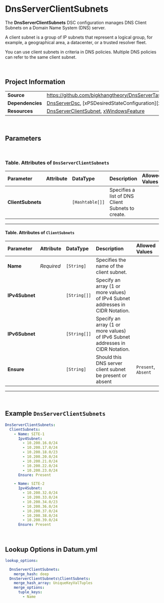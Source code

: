 # DnsServerClientSubnets

The **DnsServerClientSubnets** DSC configuration manages DNS Client Subnets on a Domain Name System (DNS) server.

A client subnet is a group of IP subnets that represent a logical group, for example, a geographical area, a datacenter, or a trusted resolver fleet.

You can use client subnets in criteria in DNS policies. Multiple DNS policies can refer to the same client subnet.

<br />

## Project Information

|                  |                                                                                                                 |
| ---------------- | --------------------------------------------------------------------------------------------------------------- |
| **Source**       | https://github.com/bigkhangtheory/DnsServerTasks/tree/master/DnsServerTasks/DscResources/DnsServerClientSubnets |
| **Dependencies** | [DnsServerDsc][DnsServerDsc], [xPSDesiredStateConfiguration][xPSDesiredStateConfiguration]                      |
| **Resources**    | [DnsServerClientSubnet][DnsServerClientSubnet], [xWindowsFeature][xWindowsFeature]                              |

<br />

## Parameters

<br />

### Table. Attributes of `DnsServerClientSubnets`

| Parameter         | Attribute | DataType        | Description                                       | Allowed Values |
| :---------------- | :-------- | :-------------- | :------------------------------------------------ | :------------- |
| **ClientSubnets** |           | `[Hashtable[]]` | Specifies a list of DNS Client Subnets to create. |                |

---

#### Table. Attributes of `ClientSubnets`

| Parameter      | Attribute  | DataType     | Description                                                                    | Allowed Values      |
| :------------- | :--------- | :----------- | :----------------------------------------------------------------------------- | :------------------ |
| **Name**       | *Required* | `[String]`   | Specifies the name of the client subnet.                                       |                     |
| **IPv4Subnet** |            | `[String[]]` | Specify an array (1 or more values) of IPv4 Subnet addresses in CIDR Notation. |                     |
| **IPv6Subnet** |            | `[String[]]` | Specify an array (1 or more values) of IPv6 Subnet addresses in CIDR Notation. |                     |
| **Ensure**     |            | `[String]`   | Should this DNS server client subnet be present or absent                      | `Present`, `Absent` |

---

<br />

## Example `DnsServerClientSubnets`

```yaml
DnsServerClientSubnets:
  ClientSubnets:
    - Name: SITE-1
      Ipv4Subnet:
        - 10.200.16.0/24
        - 10.200.17.0/24
        - 10.200.18.0/23
        - 10.200.20.0/24
        - 10.200.21.0/24
        - 10.200.22.0/24
        - 10.200.23.0/24
      Ensure: Present

    - Name: SITE-2
      Ipv4Subnet:
        - 10.200.32.0/24
        - 10.200.33.0/24
        - 10.200.34.0/23
        - 10.200.36.0/24
        - 10.200.37.0/24
        - 10.200.38.0/24
        - 10.200.39.0/24
      Ensure: Present
```

<br />

## Lookup Options in Datum.yml

```yaml
lookup_options:

  DnsServerClientSubnets:
    merge_hash: deep
  DnsServerClientSubnets\ClientSubnets:
    merge_hash_array: UniqueKeyValTuples
    merge_options:
      tuple_keys:
        - Name

```

<br />

[DnsServerDsc]: https://github.com/dsccommunity/DnsServerDsc
[PSDesiredStateConfiguration]: https://docs.microsoft.com/en-us/powershell/module/psdesiredstateconfiguration/about/about_classes_and_dsc?view=powershell-7.1
[DnsRecordA]: https://github.com/dsccommunity/DnsServerDsc/wiki/DnsRecordA
[DnsRecordAaaa]: https://github.com/dsccommunity/DnsServerDsc/wiki/DnsRecordAaaa
[DnsRecordAaaaScoped]: https://github.com/dsccommunity/DnsServerDsc/wiki/DnsRecordAaaaScoped
[DnsRecordAScoped]: https://github.com/dsccommunity/DnsServerDsc/wiki/DnsRecordAScoped
[DnsRecordBase]: https://github.com/dsccommunity/DnsServerDsc/wiki/DnsRecordBase
[DnsRecordCname]: https://github.com/dsccommunity/DnsServerDsc/wiki/DnsRecordCname
[DnsRecordCnameScoped]: https://github.com/dsccommunity/DnsServerDsc/wiki/DnsRecordCnameScoped
[DnsRecordMx]: https://github.com/dsccommunity/DnsServerDsc/wiki/DnsRecordMx
[DnsRecordMxScoped]: https://github.com/dsccommunity/DnsServerDsc/wiki/DnsRecordMxScoped
[DnsRecordNs]: https://github.com/dsccommunity/DnsServerDsc/wiki/DnsRecordNs
[DnsRecordNsScoped]: https://github.com/dsccommunity/DnsServerDsc/wiki/DnsRecordNsScoped
[DnsRecordPtr]: https://github.com/dsccommunity/DnsServerDsc/wiki/DnsRecordPtr
[DnsRecordSrv]: https://github.com/dsccommunity/DnsServerDsc/wiki/DnsRecordSrv
[DnsRecordSrvScoped]: https://github.com/dsccommunity/DnsServerDsc/wiki/DnsRecordSrvScoped
[DnsServerCache]: https://github.com/dsccommunity/DnsServerDsc/wiki/DnsServerCache
[DnsServerDsc]: https://github.com/dsccommunity/DnsServerDsc/wiki/DnsServerDsc
[DnsServerDsSetting]: https://github.com/dsccommunity/DnsServerDsc/wiki/DnsServerDsSetting
[DnsServerEDns]: https://github.com/dsccommunity/DnsServerDsc/wiki/DnsServerEDns
[DnsServerRecursion]: https://github.com/dsccommunity/DnsServerDsc/wiki/DnsServerRecursion
[DnsServerScavenging]: https://github.com/dsccommunity/DnsServerDsc/wiki/DnsServerScavenging
[DnsServerClientSubnet]: https://github.com/dsccommunity/DnsServerDsc/wiki/DnsServerClientSubnet
[DnsServerConditionalForwarder]: https://github.com/dsccommunity/DnsServerDsc/wiki/DnsServerConditionalForwarder
[DnsServerDiagnostics]: https://github.com/dsccommunity/DnsServerDsc/wiki/DnsServerDiagnostics
[DnsServerForwarder]: https://github.com/dsccommunity/DnsServerDsc/wiki/DnsServerForwarder
[DnsServerPrimaryZone]: https://github.com/dsccommunity/DnsServerDsc/wiki/DnsServerPrimaryZone
[DnsServerRootHint]: https://github.com/dsccommunity/DnsServerDsc/wiki/DnsServerRootHint
[DnsServerSecondaryZone]: https://github.com/dsccommunity/DnsServerDsc/wiki/DnsServerSecondaryZone
[DnsServerSetting]: https://github.com/dsccommunity/DnsServerDsc/wiki/DnsServerSetting
[DnsServerSettingLegacy]: https://github.com/dsccommunity/DnsServerDsc/wiki/DnsServerSettingLegacy
[DnsServerZoneAging]: https://github.com/dsccommunity/DnsServerDsc/wiki/DnsServerZoneAging
[DnsServerZoneScope]: https://github.com/dsccommunity/DnsServerDsc/wiki/DnsServerZoneScope
[DnsServerZoneTransfer]: https://github.com/dsccommunity/DnsServerDsc/wiki/DnsServerZoneTransfer
[xWindowsFeature]: https://github.com/dsccommunity/xPSDesiredStateConfiguration
